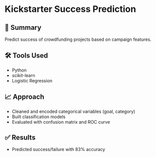 # Kickstarter Success Prediction

## 📌 Summary
Predict success of crowdfunding projects based on campaign features.

## 🛠 Tools Used
- Python
- scikit-learn
- Logistic Regression

## 📈 Approach
- Cleaned and encoded categorical variables (goal, category)
- Built classification models
- Evaluated with confusion matrix and ROC curve

## ✅ Results
- Predicted success/failure with 83% accuracy

